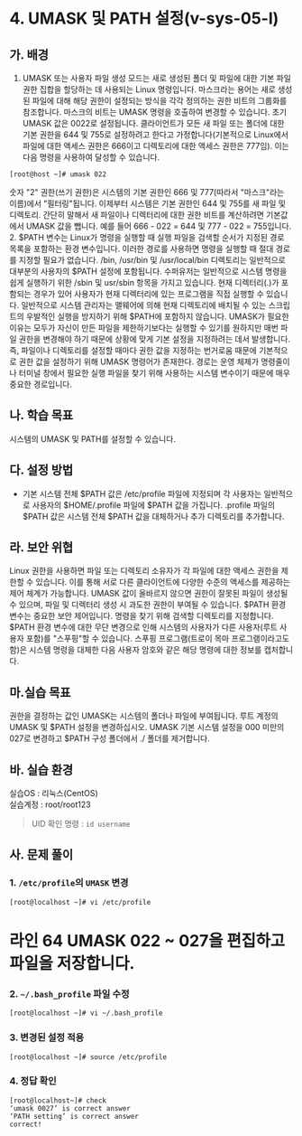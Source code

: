# 4. UMASK 및 PATH 설정(v-sys-05-l)

## 가. 배경
1. UMASK 또는 사용자 파일 생성 모드는 새로 생성된 폴더 및 파일에 대한 기본 파일 권한 집합을 할당하는 데 사용되는 Linux 명령입니다. 마스크라는 용어는 새로 생성된 파일에 대해 해당 권한이 설정되는 방식을 각각 정의하는 권한 비트의 그룹화를 참조합니다. 마스크의 비트는 UMASK 명령을 호출하여 변경할 수 있습니다. 초기 UMASK 값은 0022로 설정됩니다.
클라이언트가 모든 새 파일 또는 폴더에 대한 기본 권한을 644 및 755로 설정하려고 한다고 가정합니다(기본적으로 Linux에서 파일에 대한 액세스 권한은 666이고 디렉토리에 대한 액세스 권한은 777임). 이는 다음 명령을 사용하여 달성할 수 있습니다.

```
[root@host ~]# umask 022
```

숫자 "2" 권한(쓰기 권한)은 시스템의 기본 권한인 666 및 777(따라서 "마스크"라는 이름)에서 "필터링"됩니다. 이제부터 시스템은 기본 권한인 644 및 755를 새 파일 및 디렉토리. 간단히 말해서 새 파일이나 디렉터리에 대한 권한 비트를 계산하려면 기본값에서 UMASK 값을 뺍니다. 예를 들어 666 - 022 = 644 및 777 - 022 = 755입니다.
2. $PATH 변수는 Linux가 명령을 실행할 때 실행 파일을 검색할 순서가 지정된 경로 목록을 포함하는 환경 변수입니다. 이러한 경로를 사용하면 명령을 실행할 때 절대 경로를 지정할 필요가 없습니다.
/bin, /usr/bin 및 /usr/local/bin 디렉토리는 일반적으로 대부분의 사용자의 $PATH 설정에 포함됩니다. 수퍼유저는 일반적으로 시스템 명령을 쉽게 실행하기 위한 /sbin 및 usr/sbin 항목을 가지고 있습니다. 현재 디렉터리(.)가 포함되는 경우가 있어 사용자가 현재 디렉터리에 있는 프로그램을 직접 실행할 수 있습니다. 일반적으로 시스템 관리자는 맬웨어에 의해 현재 디렉토리에 배치될 수 있는 스크립트의 우발적인 실행을 방지하기 위해 $PATH에 포함하지 않습니다.
UMASK가 필요한 이유는 모두가 자신이 만든 파일을 제한하기보다는 실행할 수 있기를 원하지만 매번 파일 권한을 변경해야 하기 때문에 상황에 맞게 기본 설정을 지정하려는 데서 발생합니다. 즉, 파일이나 디렉토리를 설정할 때마다 권한 값을 지정하는 번거로움 때문에 기본적으로 권한 값을 설정하기 위해 UMASK 명령어가 존재한다.
경로는 운영 체제가 명령줄이나 터미널 창에서 필요한 실행 파일을 찾기 위해 사용하는 시스템 변수이기 때문에 매우 중요한 경로입니다.


## 나. 학습 목표
시스템의 UMASK 및 PATH를 설정할 수 있습니다.

## 다. 설정 방법
- 기본 시스템 전체 $PATH 값은 /etc/profile 파일에 지정되며 각 사용자는 일반적으로 사용자의 $HOME/.profile 파일에 $PATH 값을 가집니다. .profile 파일의 $PATH 값은 시스템 전체 $PATH 값을 대체하거나 추가 디렉토리를 추가합니다.

## 라. 보안 위협
Linux 권한을 사용하면 파일 또는 디렉토리 소유자가 각 파일에 대한 액세스 권한을 제한할 수 있습니다. 이를 통해 서로 다른 클라이언트에 다양한 수준의 액세스를 제공하는 제어 체계가 가능합니다. UMASK 값이 올바르지 않으면 권한이 잘못된 파일이 생성될 수 있으며, 파일 및 디렉터리 생성 시 과도한 권한이 부여될 수 있습니다.
$PATH 환경 변수는 중요한 보안 제어입니다. 명령을 찾기 위해 검색할 디렉토리를 지정합니다. $PATH 환경 변수에 대한 무단 변경으로 인해 시스템의 사용자가 다른 사용자(루트 사용자 포함)를 "스푸핑"할 수 있습니다. 스푸핑 프로그램(트로이 목마 프로그램이라고도 함)은 시스템 명령을 대체한 다음 사용자 암호와 같은 해당 명령에 대한 정보를 캡처합니다.

## 마.실습 목표
권한을 결정하는 값인 UMASK는 시스템의 폴더나 파일에 부여됩니다. 루트 계정의 UMASK 및 $PATH 설정을 변경하십시오. UMASK 기본 시스템 설정을 000 미만의 027로 변경하고 $PATH 구성 폴더에서 ./ 폴더를 제거합니다.

## 바. 실습 환경

실습OS : 리눅스(CentOS)  
실습계정 : root/root123
> UID 확인 명령 : `id username`

## 사. 문제 풀이

### 1. `/etc/profile`의 `UMASK` 변경
```
[root@localhost ~]# vi /etc/profile
```

# 라인 64 UMASK 022 ~ 027을 편집하고 파일을 저장합니다.
  
### 2. `~/.bash_profile` 파일 수정
```
[root@localhost ~]# vi ~/.bash_profile
```

### 3. 변경된 설정 적용
```
[root@localhost ~]# source /etc/profile
```

### 4. 정답 확인
```
[root@localhost~]# check
‘umask 0027’ is correct answer
‘PATH setting’ is correct answer
correct!
```